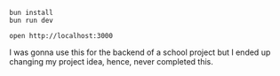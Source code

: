 ```
bun install
bun run dev
```

```
open http://localhost:3000
```

I was gonna use this for the backend of a school project but I ended up changing my project idea, hence, never completed this.
